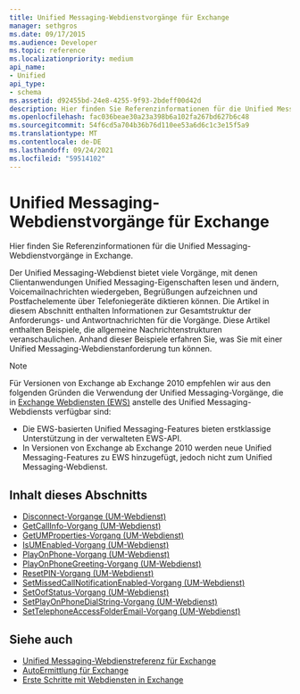```yaml
---
title: Unified Messaging-Webdienstvorgänge für Exchange
manager: sethgros
ms.date: 09/17/2015
ms.audience: Developer
ms.topic: reference
ms.localizationpriority: medium
api_name:
- Unified
api_type:
- schema
ms.assetid: d92455bd-24e8-4255-9f93-2bdeff00d42d
description: Hier finden Sie Referenzinformationen für die Unified Messaging-Webdienstvorgänge in Exchange.
ms.openlocfilehash: fac036beae30a23a398b6a102fa267bd627b6c48
ms.sourcegitcommit: 54f6cd5a704b36b76d110ee53a6d6c1c3e15f5a9
ms.translationtype: MT
ms.contentlocale: de-DE
ms.lasthandoff: 09/24/2021
ms.locfileid: "59514102"
---
```

# <a name="unified-messaging-web-service-operations-for-exchange"></a>Unified Messaging-Webdienstvorgänge für Exchange

Hier finden Sie Referenzinformationen für die Unified Messaging-Webdienstvorgänge in Exchange.
  
Der Unified Messaging-Webdienst bietet viele Vorgänge, mit denen Clientanwendungen Unified Messaging-Eigenschaften lesen und ändern, Voicemailnachrichten wiedergeben, Begrüßungen aufzeichnen und Postfachelemente über Telefoniegeräte diktieren können. Die Artikel in diesem Abschnitt enthalten Informationen zur Gesamtstruktur der Anforderungs- und Antwortnachrichten für die Vorgänge. Diese Artikel enthalten Beispiele, die allgemeine Nachrichtenstrukturen veranschaulichen. Anhand dieser Beispiele erfahren Sie, was Sie mit einer Unified Messaging-Webdienstanforderung tun können.
  
> [!NOTE]
> Für Versionen von Exchange ab Exchange 2010 empfehlen wir aus den folgenden Gründen die Verwendung der Unified Messaging-Vorgänge, die in [Exchange Webdiensten (EWS)](https://msdn.microsoft.com/library/60285497-0c4e-4e51-84e1-34dd6d89a5d8%28Office.15%29.aspx) anstelle des Unified Messaging-Webdiensts verfügbar sind: 
> - Die EWS-basierten Unified Messaging-Features bieten erstklassige Unterstützung in der verwalteten EWS-API. 
> - In Versionen von Exchange ab Exchange 2010 werden neue Unified Messaging-Features zu EWS hinzugefügt, jedoch nicht zum Unified Messaging-Webdienst. 
  
## <a name="in-this-section"></a>Inhalt dieses Abschnitts
<a name="bk_InThisSection"> </a>

- [Disconnect-Vorgange (UM-Webdienst)](disconnect-operation-um-web-service.md)    
- [GetCallInfo-Vorgang (UM-Webdienst)](getcallinfo-operation-um-web-service.md)   
- [GetUMProperties-Vorgang (UM-Webdienst)](getumproperties-operation-um-web-service.md)   
- [IsUMEnabled-Vorgang (UM-Webdienst)](isumenabled-operation-um-web-service.md)   
- [PlayOnPhone-Vorgang (UM-Webdienst)](playonphone-operation-um-web-service.md)   
- [PlayOnPhoneGreeting-Vorgang (UM-Webdienst)](playonphonegreeting-operation-um-web-service.md)   
- [ResetPIN-Vorgang (UM-Webdienst)](resetpin-operation-um-web-service.md)   
- [SetMissedCallNotificationEnabled-Vorgang (UM-Webdienst)](setmissedcallnotificationenabled-operation-um-web-service.md)  
- [SetOofStatus-Vorgang (UM-Webdienst)](setoofstatus-operation-um-web-service.md)    
- [SetPlayOnPhoneDialString-Vorgang (UM-Webdienst)](setplayonphonedialstring-operation-um-web-service.md)   
- [SetTelephoneAccessFolderEmail-Vorgang (UM-Webdienst)](settelephoneaccessfolderemail-operation-um-web-service.md)
    
## <a name="see-also"></a>Siehe auch

- [Unified Messaging-Webdienstreferenz für Exchange](unified-messaging-web-service-reference-for-exchange.md)
- [AutoErmittlung für Exchange](../exchange-web-services/autodiscover-for-exchange.md)
- [Erste Schritte mit Webdiensten in Exchange](../exchange-web-services/start-using-web-services-in-exchange.md)
    

